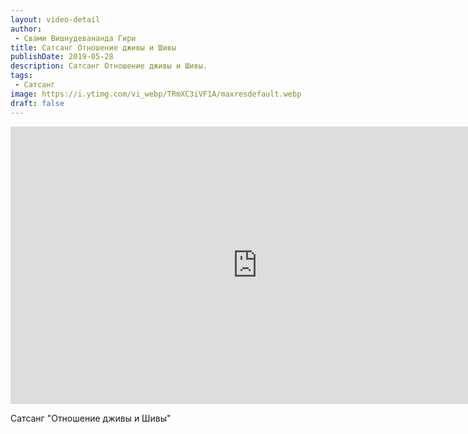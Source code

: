 ```yaml
---
layout: video-detail
author:
 - Свами Вишнудевананда Гири
title: Сатсанг Отношение дживы и Шивы
publishDate: 2019-05-28
description: Сатсанг Отношение дживы и Шивы. 
tags: 
 - Сатсанг
image: https://i.ytimg.com/vi_webp/TRmXC3iVF1A/maxresdefault.webp
draft: false
---
```


<iframe width="790" height="444" src="https://www.youtube.com/embed/TRmXC3iVF1A" frameborder="0" allowfullscreen=""></iframe> 

  Сатсанг "Отношение дживы и Шивы"

  

 